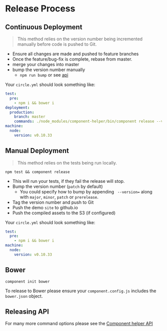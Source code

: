 # Release Process

## Continuous Deployment

> This method relies on the version number being incremented manually before code is pushed to Git.

 * Ensure all changes are made and pushed to feature branches
 * Once the feature/bug-fix is complete, rebase from master.
 * merge your changes into master
 * bump the version number manually
   * `npm run bump` or see [api](https://github.com/skyglobal/component-helper/blob/master/API.md#bump-the-version)

Your `circle.yml` should look something like:

```yml
test:
  pre:
    - npm i && bower i
deployment:
  production:
    branch: master
    commands: ./node_modules/component-helper/bin/component release --version=current
machine:
  node:
    version: v0.10.33

```

## Manual Deployment

> This method relies on the tests being run locally.

`npm test && component release`

   * This will run your tests, if they fail the release will stop.
   * Bump the version number (`patch` by default)
     * You could specify how to bump by appending ` --version=` along with `major`, `minor`, `patch` or `prerelease`.
   * Tag the version number and push to Git
   * Push the demo `site` to github.io
   * Push the compiled assets to the S3 (if configured)

Your `circle.yml` should look something like:

```yml
test:
  pre:
    - npm i && bower i
machine:
  node:
    version: v0.10.33
```

## Bower

`component init bower`

To release to Bower please ensure your `component.config.js` includes the `bower.json` object.

## Releasing API

For many more command options please see the [Component helper API](https://github.com/skyglobal/component-helper/blob/master/API.md#releasing)
